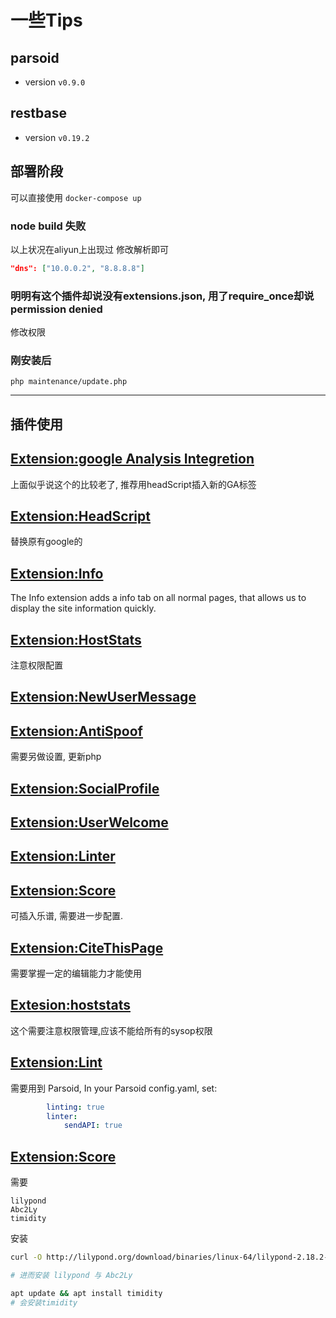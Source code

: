 # 一些Tips

## parsoid

- version `v0.9.0`

## restbase

- version `v0.19.2`

## 部署阶段

可以直接使用
`docker-compose up`

### node build 失败

以上状况在aliyun上出现过
修改解析即可

```json
"dns": ["10.0.0.2", "8.8.8.8"]
```

### 明明有这个插件却说没有extensions.json, 用了require_once却说permission denied

修改权限

### 刚安装后

`php maintenance/update.php`

---

## 插件使用

## [Extension:google Analysis Integretion](https://www.mediawiki.org/wiki/Extension:Google_Analytics_Integration)

上面似乎说这个的比较老了, 推荐用headScript插入新的GA标签

## [Extension:HeadScript](https://www.mediawiki.org/wiki/Extension:MsUpload)

替换原有google的

## [Extension:Info](https://www.mediawiki.org/wiki/Extension:Info/zh)

The Info extension adds a info tab on all normal pages, that allows us to display the site information quickly.

## [Extension:HostStats](https://www.mediawiki.org/wiki/Extension:HostStats/zh)

注意权限配置

## [Extension:NewUserMessage]()

## [Extension:AntiSpoof](https://www.mediawiki.org/wiki/Extension:AntiSpoof/zh)
需要另做设置, 更新php

## [Extension:SocialProfile](https://www.mediawiki.org/wiki/Extension:SocialProfile)

## [Extension:UserWelcome](https://www.mediawiki.org/wiki/Extension:UserWelcome)

## [Extension:Linter](https://www.mediawiki.org/wiki/Extension:Linter/zh)
## [Extension:Score](https://www.mediawiki.org/wiki/Extension:Score#Installation)

可插入乐谱, 需要进一步配置.

## [Extension:CiteThisPage](https://www.mediawiki.org/wiki/Extension:CiteThisPage)
需要掌握一定的编辑能力才能使用

## [Extesion:hoststats](https://www.mediawiki.org/wiki/Extension:HostStats)

这个需要注意权限管理,应该不能给所有的sysop权限

## [Extension:Lint](https://www.mediawiki.org/wiki/Extension:Linter#Configuration_parameters)

需要用到 Parsoid,
In your Parsoid config.yaml, set:
```yaml
        linting: true
        linter:
            sendAPI: true
```


## [Extension:Score](https://www.mediawiki.org/wiki/Extension:Score/zh#Installation)

需要
```
lilypond
Abc2Ly
timidity
```
安装

```bash
curl -O http://lilypond.org/download/binaries/linux-64/lilypond-2.18.2-1.linux-64.sh

# 进而安装 lilypond 与 Abc2Ly

apt update && apt install timidity
# 会安装timidity
```
